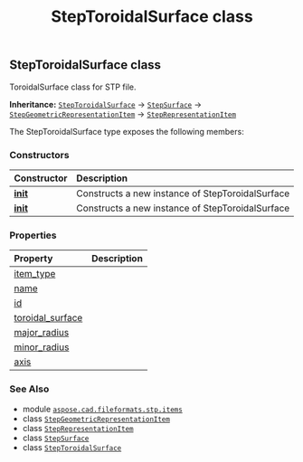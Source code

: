 ﻿---
title: StepToroidalSurface class
second_title: Aspose.CAD for Python via .NET API References
description: 
type: docs
weight: 740
url: /python-net/aspose.cad.fileformats.stp.items/steptoroidalsurface/
is_root: false
---

## StepToroidalSurface class

ToroidalSurface class for STP file.



**Inheritance:** [`StepToroidalSurface`](/cad/python-net/aspose.cad.fileformats.stp.items/steptoroidalsurface) → 
[`StepSurface`](/cad/python-net/aspose.cad.fileformats.stp.items/stepsurface) → 
[`StepGeometricRepresentationItem`](/cad/python-net/aspose.cad.fileformats.stp.items/stepgeometricrepresentationitem) → 
[`StepRepresentationItem`](/cad/python-net/aspose.cad.fileformats.stp.items/steprepresentationitem)



The StepToroidalSurface type exposes the following members:

### Constructors
| Constructor | Description |
| :- | :- |
| [__init__](/cad/python-net/aspose.cad.fileformats.stp.items/steptoroidalsurface/__init__/#) | Constructs a new instance of StepToroidalSurface |
| [__init__](/cad/python-net/aspose.cad.fileformats.stp.items/steptoroidalsurface/__init__/#str-aspose.cad.fileformats.stp.items.StepAxis2Placement3D-float-float) | Constructs a new instance of StepToroidalSurface |


### Properties
| Property | Description |
| :- | :- |
| [item_type](/cad/python-net/aspose.cad.fileformats.stp.items/steptoroidalsurface/item_type) |  |
| [name](/cad/python-net/aspose.cad.fileformats.stp.items/steptoroidalsurface/name) |  |
| [id](/cad/python-net/aspose.cad.fileformats.stp.items/steptoroidalsurface/id) |  |
| [toroidal_surface](/cad/python-net/aspose.cad.fileformats.stp.items/steptoroidalsurface/toroidal_surface) |  |
| [major_radius](/cad/python-net/aspose.cad.fileformats.stp.items/steptoroidalsurface/major_radius) |  |
| [minor_radius](/cad/python-net/aspose.cad.fileformats.stp.items/steptoroidalsurface/minor_radius) |  |
| [axis](/cad/python-net/aspose.cad.fileformats.stp.items/steptoroidalsurface/axis) |  |



### See Also
* module [`aspose.cad.fileformats.stp.items`](..)
* class [`StepGeometricRepresentationItem`](/cad/python-net/aspose.cad.fileformats.stp.items/stepgeometricrepresentationitem)
* class [`StepRepresentationItem`](/cad/python-net/aspose.cad.fileformats.stp.items/steprepresentationitem)
* class [`StepSurface`](/cad/python-net/aspose.cad.fileformats.stp.items/stepsurface)
* class [`StepToroidalSurface`](/cad/python-net/aspose.cad.fileformats.stp.items/steptoroidalsurface)
